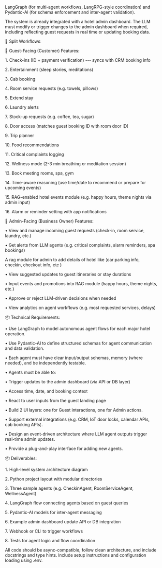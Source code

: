 LangGraph (for multi-agent workflows, LangRPG-style coordination) and
Pydantic-AI (for schema enforcement and inter-agent validation).

The system is already integrated with a hotel admin dashboard. The LLM
must modify or trigger changes to the admin dashboard when required,
including reflecting guest requests in real time or updating booking
data.

🔄 Split Workflows:

🧳 Guest-Facing (Customer) Features:

1\. Check-ins (ID + payment verification) --- syncs with CRM booking
info

2\. Entertainment (sleep stories, meditations)

3\. Cab booking

4\. Room service requests (e.g. towels, pillows)

5\. Extend stay

6\. Laundry alerts

7\. Stock-up requests (e.g. coffee, tea, sugar)

8\. Door access (matches guest booking ID with room door ID)

9\. Trip planner

10\. Food recommendations

11\. Critical complaints logging

12\. Wellness mode (2-3 min breathing or meditation session)

13\. Book meeting rooms, spa, gym

14\. Time-aware reasoning (use time/date to recommend or prepare for
upcoming events)

15\. RAG-enabled hotel events module (e.g. happy hours, theme nights via
admin input)

16\. Alarm or reminder setting with app notifications

🏨 Admin-Facing (Business Owner) Features:

• View and manage incoming guest requests (check-in, room service,
laundry, etc.)

• Get alerts from LLM agents (e.g. critical complaints, alarm reminders,
spa bookings)

A rag module for admin to add details of hotel like (car parking info,
checkin, checkout info, etc )

• View suggested updates to guest itineraries or stay durations

• Input events and promotions into RAG module (happy hours, theme
nights, etc.)

• Approve or reject LLM-driven decisions when needed

• View analytics on agent workflows (e.g. most requested services,
delays)

📦 Technical Requirements:

• Use LangGraph to model autonomous agent flows for each major hotel
operation.

• Use Pydantic-AI to define structured schemas for agent communication
and data validation.

• Each agent must have clear input/output schemas, memory (where
needed), and be independently testable.

• Agents must be able to:

• Trigger updates to the admin dashboard (via API or DB layer)

• Access time, date, and booking context

• React to user inputs from the guest landing page

• Build 2 UI layers: one for Guest interactions, one for Admin actions.

• Support external integrations (e.g. CRM, IoT door locks, calendar
APIs, cab booking APIs).

• Design an event-driven architecture where LLM agent outputs trigger
real-time admin updates.

• Provide a plug-and-play interface for adding new agents.

📦 Deliverables:

1\. High-level system architecture diagram

2\. Python project layout with modular directories

3\. Three sample agents (e.g. CheckinAgent, RoomServiceAgent,
WellnessAgent)

4\. LangGraph flow connecting agents based on guest queries

5\. Pydantic-AI models for inter-agent messaging

6\. Example admin dashboard update API or DB integration

7\. Webhook or CLI to trigger workflows

8\. Tests for agent logic and flow coordination

All code should be async-compatible, follow clean architecture, and
include docstrings and type hints. Include setup instructions and
configuration loading using .env.
